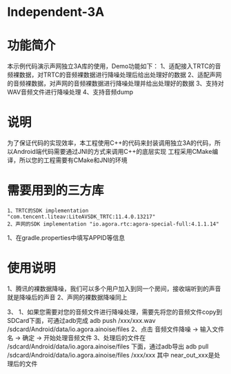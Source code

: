 # Independent-3A
# 功能简介
本示例代码演示声网独立3A库的使用，Demo功能如下：
    1、适配接入TRTC的音频裸数据，对TRTC的音频裸数据进行降噪处理后给出处理好的数据
    2、适配声网的音频裸数据，对声网的音频裸数据进行降噪处理并给出处理好的数据
    3、支持对WAV音频文件进行降噪处理
    4、支持音频dump

# 说明
为了保证代码的实现效率，本工程使用C++的代码来封装调用独立3A的代码，所以Android端代码需要通过JNI的方式来调用C++的底层实现
工程采用CMake编译，所以您的工程需要有CMake和JNI的环境

# 需要用到的三方库
    1、TRTC的SDK implementation "com.tencent.liteav:LiteAVSDK_TRTC:11.4.0.13217"
    2、声网的SDK implementation "io.agora.rtc:agora-special-full:4.1.1.14"

1、在gradle.properties中填写APPID等信息

# 使用说明
1、腾讯的裸数据降噪，我们可以多个用户加入到同一个房间，接收端听到的声音就是降噪后的声音
2、声网的裸数据降噪同上

3、
    1、如果您需要对您的音频文件进行降噪处理，需要先将您的音频文件copy到SDCard下面，可通过adb完成
    adb push /xxx/xxx.wav /sdcard/Android/data/io.agora.ainoise/files
    2、点击 音频文件降噪 -> 输入文件名 -> 确定 -> 开始处理音频文件
    3、处理后的文件在 /sdcard/Android/data/io.agora.ainoise/files 下面，通过adb导出
    adb pull /sdcard/Android/data/io.agora.ainoise/files /xxx/xxx
    其中 near_out_xxx是处理后的文件




